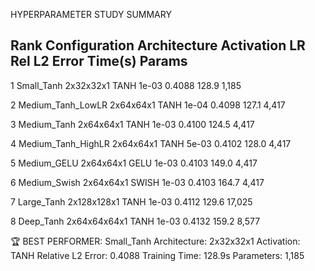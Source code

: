 HYPERPARAMETER STUDY SUMMARY

Rank Configuration        Architecture Activation LR       Rel L2 Error Time(s)  Params  
----------------------------------------------------------------------------------------------------

1    Small_Tanh           2x32x32x1    TANH       1e-03    0.4088       128.9    1,185

2    Medium_Tanh_LowLR    2x64x64x1    TANH       1e-04    0.4098       127.1    4,417

3    Medium_Tanh          2x64x64x1    TANH       1e-03    0.4100       124.5    4,417

4    Medium_Tanh_HighLR   2x64x64x1    TANH       5e-03    0.4102       128.0    4,417

5    Medium_GELU          2x64x64x1    GELU       1e-03    0.4103       149.0    4,417

6    Medium_Swish         2x64x64x1    SWISH      1e-03    0.4103       164.7    4,417

7    Large_Tanh           2x128x128x1  TANH       1e-03    0.4112       129.6    17,025

8    Deep_Tanh            2x64x64x64x1 TANH       1e-03    0.4132       159.2    8,577   



🏆 BEST PERFORMER: Small_Tanh
   Architecture: 2x32x32x1
   Activation: TANH
   Relative L2 Error: 0.4088
   Training Time: 128.9s
   Parameters: 1,185

